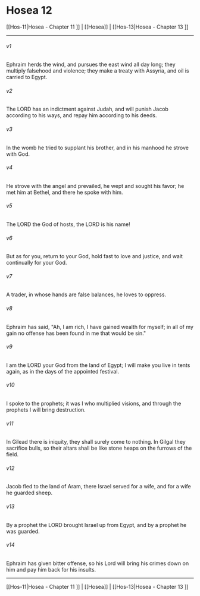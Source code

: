 # Hosea 12

[[Hos-11|Hosea - Chapter 11 ]] | [[Hosea]] | [[Hos-13|Hosea - Chapter 13 ]]
***

###### v1
Ephraim herds the wind, and pursues the east wind all day long; they multiply falsehood and violence; they make a treaty with Assyria, and oil is carried to Egypt.
###### v2
The LORD has an indictment against Judah, and will punish Jacob according to his ways, and repay him according to his deeds.
###### v3
In the womb he tried to supplant his brother, and in his manhood he strove with God.
###### v4
He strove with the angel and prevailed, he wept and sought his favor; he met him at Bethel, and there he spoke with him.
###### v5
The LORD the God of hosts, the LORD is his name!
###### v6
But as for you, return to your God, hold fast to love and justice, and wait continually for your God.
###### v7
A trader, in whose hands are false balances, he loves to oppress.
###### v8
Ephraim has said, "Ah, I am rich, I have gained wealth for myself; in all of my gain no offense has been found in me that would be sin."
###### v9
I am the LORD your God from the land of Egypt; I will make you live in tents again, as in the days of the appointed festival.
###### v10
I spoke to the prophets; it was I who multiplied visions, and through the prophets I will bring destruction.
###### v11
In Gilead there is iniquity, they shall surely come to nothing. In Gilgal they sacrifice bulls, so their altars shall be like stone heaps on the furrows of the field.
###### v12
Jacob fled to the land of Aram, there Israel served for a wife, and for a wife he guarded sheep.
###### v13
By a prophet the LORD brought Israel up from Egypt, and by a prophet he was guarded.
###### v14
Ephraim has given bitter offense, so his Lord will bring his crimes down on him and pay him back for his insults.

***

[[Hos-11|Hosea - Chapter 11 ]] | [[Hosea]] | [[Hos-13|Hosea - Chapter 13 ]]
